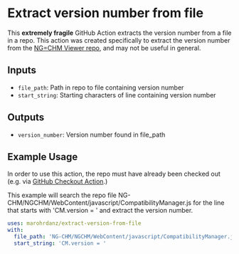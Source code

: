 # Extract version number from file

This **extremely fragile** GitHub Action extracts the version number from a file in a repo.
This action was created specifically to extract the version number from 
the [NG=CHM Viewer repo](https://github.com/MD-Anderson-Bioinformatics/NG-CHM), and may
not be useful in general.

## Inputs

- `file_path`: Path in repo to file containing version number
- `start_string`: Starting characters of line containing version number

## Outputs

- `version_number`: Version number found in file\_path

## Example Usage

In order to use this action, the repo must have already been checked out
(e.g. via [GitHub Checkout Action](https://github.com/marketplace/actions/checkout).)

This example will search the repo file NG-CHM/NGCHM/WebContent/javascript/CompatibilityManager.js for the
line that starts with 'CM.version = ' and extract the version number.

```yaml
uses: marohrdanz/extract-version-from-file
with:
  file_path: 'NG-CHM/NGCHM/WebContent/javascript/CompatibilityManager.js'
  start_string: 'CM.version = '
```

